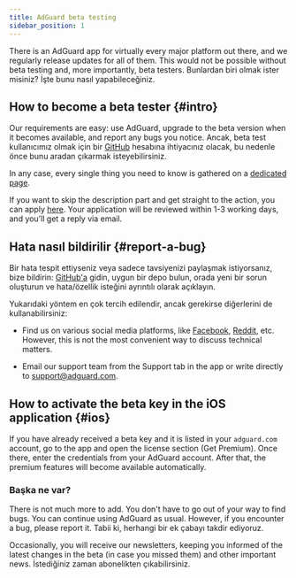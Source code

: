 ```yaml
---
title: AdGuard beta testing
sidebar_position: 1
---
```


There is an AdGuard app for virtually every major platform out there, and we regularly release updates for all of them. This would not be possible without beta testing and, more importantly, beta testers. Bunlardan biri olmak ister misiniz? İşte bunu nasıl yapabileceğiniz.

## How to become a beta tester {#intro}

Our requirements are easy: use AdGuard, upgrade to the beta version when it becomes available, and report any bugs you notice. Ancak, beta test kullanıcımız olmak için bir [GitHub](https://github.com/) hesabına ihtiyacınız olacak, bu nedenle önce bunu aradan çıkarmak isteyebilirsiniz.

In any case, every single thing you need to know is gathered on a [dedicated page](https://adguard.com/beta.html).

If you want to skip the description part and get straight to the action, you can apply [here](https://surveys.adguard.com/beta_testing_program/form.html). Your application will be reviewed within 1-3 working days, and you'll get a reply via email.

## Hata nasıl bildirilir {#report-a-bug}

Bir hata tespit ettiyseniz veya sadece tavsiyenizi paylaşmak istiyorsanız, bize bildirin: [GitHub'a](https://github.com/AdguardTeam/) gidin, uygun bir depo bulun, orada yeni bir sorun oluşturun ve hata/özellik isteğini ayrıntılı olarak açıklayın.

Yukarıdaki yöntem en çok tercih edilendir, ancak gerekirse diğerlerini de kullanabilirsiniz:

- Find us on various social media platforms, like [Facebook](https://www.facebook.com/AdguardEn/), [Reddit](https://www.reddit.com/r/Adguard/), etc. However, this is not the most convenient way to discuss technical matters.

- Email our support team from the Support tab in the app or write directly to [support@adguard.com](mailto:support@adguard.com).

## How to activate the beta key in the iOS application {#ios}

If you have already received a beta key and it is listed in your `adguard.com` account, go to the app and open the license section (Get Premium). Once there, enter the credentials from your AdGuard account. After that, the premium features will become available automatically.

### Başka ne var?

There is not much more to add. You don't have to go out of your way to find bugs. You can continue using AdGuard as usual. However, if you encounter a bug, please report it. Tabii ki, herhangi bir ek çabayı takdir ediyoruz.

Occasionally, you will receive our newsletters, keeping you informed of the latest changes in the beta (in case you missed them) and other important news. İstediğiniz zaman abonelikten çıkabilirsiniz.
